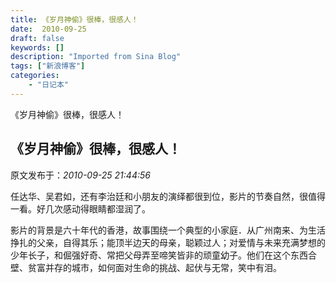 ```yaml
---
title: 《岁月神偷》很棒，很感人！
date:  2010-09-25
draft: false
keywords: []
description: "Imported from Sina Blog"
tags: ["新浪博客"]
categories: 
    - "日记本"
---
```

《岁月神偷》很棒，很感人！
## 《岁月神偷》很棒，很感人！

 原文发布于：*2010-09-25 21:44:56*

任达华、吴君如，还有李治廷和小朋友的演绎都很到位，影片的节奏自然，很值得一看。好几次感动得眼睛都湿润了。

影片的背景是六十年代的香港，故事围绕一个典型的小家庭．从广州南来、为生活挣扎的父亲，自得其乐；能顶半边天的母亲，聪颖过人；对爱情与未来充满梦想的少年长子，和倔强好奇、常把父母弄至啼笑皆非的顽童幼子。他们在这个东西合壁、贫富并存的城市，如何面对生命的挑战、起伏与无常，笑中有泪。



